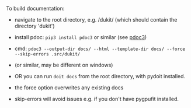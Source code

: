 To build documentation:

- navigate to the root directory, e.g. /dukit/
    (which should contain the directory 'dukit')
- install pdoc: `pip3 install pdoc3` or similar 
    (see [pdoc3](https://pdoc3.github.io/pdoc/))
- cmd: `pdoc3 --output-dir docs/ --html --template-dir docs/ --force --skip-errors .src/dukit/`
- (or similar, may be different on windows)
- OR you can run `doit docs` from the root directory, with pydoit installed.

- the force option overwrites any existing docs
- skip-errors will avoid issues e.g. if you don't have pygpufit installed.
